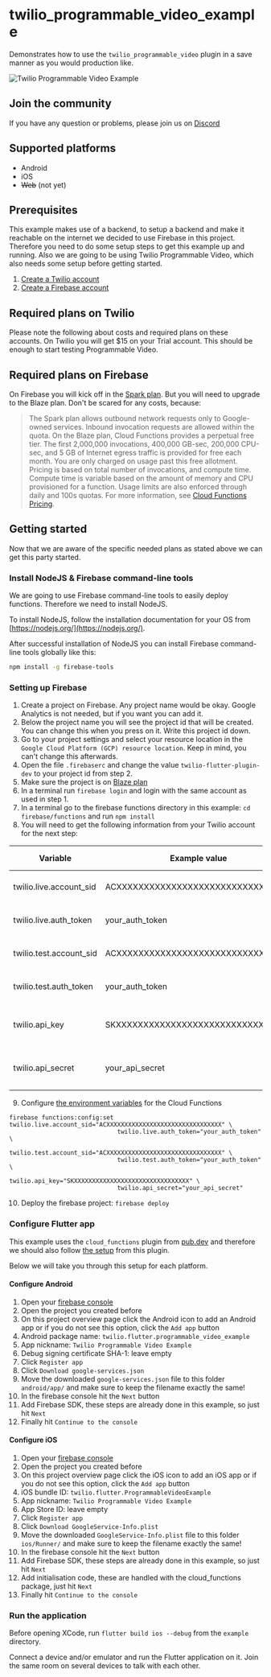 # twilio_programmable_video_example

Demonstrates how to use the `twilio_programmable_video` plugin in a save manner as you would production like.

![Twilio Programmable Video Example](https://j.gifs.com/5QEyOB.gif)

## Join the community
If you have any question or problems, please join us on [Discord](https://discord.gg/42x46NH)

## Supported platforms
* Android
* iOS
* ~~Web~~ (not yet)

## Prerequisites

This example makes use of a backend, to setup a backend and make it reachable on the internet we decided
to use Firebase in this project. Therefore you need to do some setup steps to get this example up and
running. Also we are going to be using Twilio Programmable Video, which also needs some setup before
getting started.

1. [Create a Twilio account](https://www.twilio.com/referral/j7GFTv)
2. [Create a Firebase account](https://firebase.google.com/)

## Required plans on Twilio
Please note the following about costs and required plans on these accounts. On Twilio you will get $15
on your Trial account. This should be enough to start testing Programmable Video.

## Required plans on Firebase
On Firebase you will kick off in the [Spark plan](https://firebase.google.com/pricing). But you will need
to upgrade to the Blaze plan. Don't be scared for any costs, because:

> The Spark plan allows outbound network requests only to Google-owned services. Inbound invocation requests are
> allowed within the quota. On the Blaze plan, Cloud Functions provides a perpetual free tier. The first 2,000,000
> invocations, 400,000 GB-sec, 200,000 CPU-sec, and 5 GB of Internet egress traffic is provided for free each month.
> You are only charged on usage past this free allotment. Pricing is based on total number of invocations, and
> compute time. Compute time is variable based on the amount of memory and CPU provisioned for a function. Usage
> limits are also enforced through daily and 100s quotas. For more information, see [Cloud Functions Pricing](https://cloud.google.com/functions/pricing).

## Getting started

Now that we are aware of the specific needed plans as stated above we can get this party started.

### Install NodeJS & Firebase command-line tools
We are going to use Firebase command-line tools to easily deploy functions. Therefore we need to install NodeJS.

To install NodeJS, follow the installation documentation for your OS from [https://nodejs.org/](https://nodejs.org/).

After successful installation of NodeJS you can install Firebase command-line tools globally like this:

```bash
npm install -g firebase-tools
```

### Setting up Firebase
1. Create a project on Firebase. Any project name would be okay. Google Analytics is not needed, but if you want you can add it.
2. Below the project name you will see the project id that will be created. You can change this when you press on it. Write this
project id down.
3. Go to your project settings and select your resource location in the `Google Cloud Platform (GCP) resource location`. Keep in mind, you can't change this afterwards.
4. Open the file `.firebaserc` and change the value `twilio-flutter-plugin-dev` to your project id from step 2.
5. Make sure the project is on [Blaze plan](#required-plans-on-firebase)
6. In a terminal run `firebase login` and login with the same account as used in step 1.
7. In a terminal go to the firebase functions directory in this example: `cd firebase/functions` and run `npm install`
8. You will need to get the following information from your Twilio account for the next step:

| Variable | Example value | Where to find/create |
|-----|---------------|---------------|
| twilio.live.account_sid |  ACXXXXXXXXXXXXXXXXXXXXXXXXXXXXXXXX | [Twilio console - Dashboard](https://www.twilio.com/console) |
| twilio.live.auth_token |  your_auth_token | [Twilio console - Dashboard](https://www.twilio.com/console)|
| twilio.test.account_sid |  ACXXXXXXXXXXXXXXXXXXXXXXXXXXXXXXXX | [Twilio console - Dashboard](https://www.twilio.com/console) |
| twilio.test.auth_token |  your_auth_token | [Twilio console - Dashboard](https://www.twilio.com/console)|
| twilio.api_key |  SKXXXXXXXXXXXXXXXXXXXXXXXXXXXXXXXX | [Twilio Console - Settings -> API Keys](https://www.twilio.com/console/project/api-keys/create)
| twilio.api_secret | your_api_secret | [Twilio Console - Settings -> API Keys](https://www.twilio.com/console/project/api-keys/create) |

9. Configure [the environment variables](https://firebase.google.com/docs/functions/config-env) for the Cloud Functions
```
firebase functions:config:set twilio.live.account_sid="ACXXXXXXXXXXXXXXXXXXXXXXXXXXXXXXXX" \
                              twilio.live.auth_token="your_auth_token" \
                              twilio.test.account_sid="ACXXXXXXXXXXXXXXXXXXXXXXXXXXXXXXXX" \
                              twilio.test.auth_token="your_auth_token" \
                              twilio.api_key="SKXXXXXXXXXXXXXXXXXXXXXXXXXXXXXXXX" \
                              twilio.api_secret="your_api_secret"
```

10. Deploy the firebase project: `firebase deploy`

### Configure Flutter app
This example uses the `cloud_functions` plugin from [pub.dev](https://pub.dev/packages/cloud_functions) and therefore we should also follow [the setup](https://pub.dev/packages/cloud_functions#setup) from this plugin.

Below we will take you through this setup for each platform.

#### Configure Android
1. Open your [firebase console](https://console.firebase.google.com/)
2. Open the project you created before
3. On this project overview page click the Android icon to add an Android app or if you do not see this option, click the `Add app` button
4. Android package name: `twilio.flutter.programmable_video_example`
5. App nickname: `Twilio Programmable Video Example`
6. Debug signing certificate SHA-1: leave empty
7. Click `Register app`
8. Click `Download google-services.json`
9. Move the downloaded `google-services.json` file to this folder `android/app/` and make sure to keep the filename exactly the same!
10. In the firebase console hit the `Next` button
11. Add Firebase SDK, these steps are already done in this example, so just hit `Next`
12. Finally hit `Continue to the console`

#### Configure iOS
1. Open your [firebase console](https://console.firebase.google.com/)
2. Open the project you created before
3. On this project overview page click the iOS icon to add an iOS app or if you do not see this option, click the `Add app` button
4. iOS bundle ID: `twilio.flutter.ProgrammableVideoExample`
5. App nickname: `Twilio Programmable Video Example`
6. App Store ID: leave empty
7. Click `Register app`
8. Click `Download GoogleService-Info.plist`
9. Move the downloaded `GoogleService-Info.plist` file to this folder `ios/Runner/` and make sure to keep the filename exactly the same!
10. In the firebase console hit the `Next` button
11. Add Firebase SDK, these steps are already done in this example, so just hit `Next`
12. Add initialisation code, these are handled with the cloud_functions package, just hit `Next`
13. Finally hit `Continue to the console`

### Run the application
Before opening XCode, run `flutter build ios --debug` from the `example` directory.

Connect a device and/or emulator and run the Flutter application on it. Join the same room on several devices to talk with each other.
